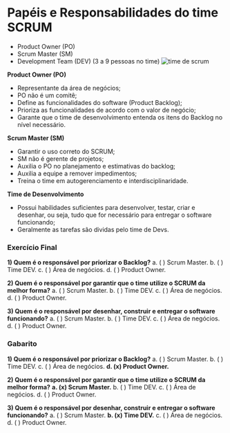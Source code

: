 # Papéis e Responsabilidades do time SCRUM

- Product Owner (PO)
- Scrum Master (SM)
- Development Team (DEV) (3 a 9 pessoas no time)
  ![time de scrum](https://www.scrum-institute.org/images_scrum/Scrum_Roles_Stakeholders.jpg)

**Product Owner (PO)**

- Representante da área de negócios;
- PO não é um comitê;
- Define as funcionalidades do software (Product Backlog);
- Prioriza as funcionalidades de acordo com o valor de negócio;
- Garante que o time de desenvolvimento entenda os itens do Backlog no nível necessário.

**Scrum Master (SM)**

- Garantir o uso correto do SCRUM;
- SM não é gerente de projetos;
- Auxilia o PO no planejamento e estimativas do backlog;
- Auxilia a equipe a remover impedimentos;
- Treina o time em autogerenciamento e interdisciplinaridade.

**Time de Desenvolvimento**

- Possui habilidades suficientes para desenvolver, testar, criar e desenhar, ou seja,
  tudo que for necessário para entregar o software funcionando;
- Geralmente as tarefas são dividas pelo time de Devs.

### Exercício Final

**1) Quem é o responsável por priorizar o Backlog?**
a. ( ) Scrum Master.
b. ( ) Time DEV.
c. ( ) Área de negócios.
d. ( ) Product Owner.

**2) Quem é o responsável por garantir que o time utilize o SCRUM da melhor forma?**
a. ( ) Scrum Master.
b. ( ) Time DEV.
c. ( ) Área de negócios.
d. ( ) Product Owner.

**3) Quem é o responsável por desenhar, construir e entregar o software funcionando?**
a. ( ) Scrum Master.
b. ( ) Time DEV.
c. ( ) Área de negócios.
d. ( ) Product Owner.

### Gabarito

**1) Quem é o responsável por priorizar o Backlog?**
a. ( ) Scrum Master.
b. ( ) Time DEV.
c. ( ) Área de negócios.
**d. (x) Product Owner.**

**2) Quem é o responsável por garantir que o time utilize o SCRUM da melhor forma?**
**a. (x) Scrum Master.**
b. ( ) Time DEV.
c. ( ) Área de negócios.
d. ( ) Product Owner.

**3) Quem é o responsável por desenhar, construir e entregar o software funcionando?**
a. ( ) Scrum Master.
**b. (x) Time DEV.**
c. ( ) Área de negócios.
d. ( ) Product Owner.

